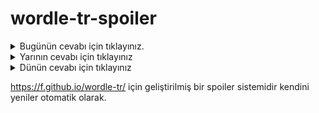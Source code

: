# wordle-tr-spoiler

<details>
  <summary>Bugünün cevabı için tıklayınız.</summary>
  <br>
    <b> bursa </b>
</details>

<details>
  <summary>Yarının cevabı için tıklayınız</summary>
  <br>
   <b> tonla </b>
</details>

<details>
  <summary>Dünün cevabı için tıklayınız </summary>
  <br>
  <b> yığma </b>
</details>

https://f.github.io/wordle-tr/ için geliştirilmiş bir spoiler sistemidir kendini yeniler otomatik olarak.


